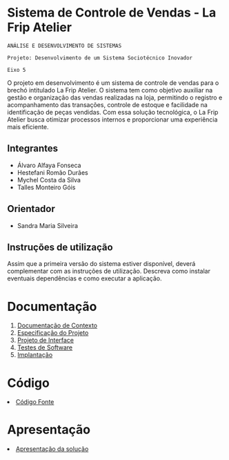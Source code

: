 # Sistema de Controle de Vendas - La Frip Atelier

`ANÁLISE E DESENVOLVIMENTO DE SISTEMAS`

`Projeto: Desenvolvimento de um Sistema Sociotécnico Inovador`

`Eixo 5`

O projeto em desenvolvimento é um sistema de controle de vendas para o brechó intitulado La Frip Atelier. O sistema tem como objetivo auxiliar na gestão e organização das vendas realizadas na loja, permitindo o registro e acompanhamento das transações, controle de estoque e facilidade na identificação de peças vendidas. Com essa solução tecnológica, o La Frip Atelier busca otimizar processos internos e proporcionar uma experiência mais eficiente.

## Integrantes

* Álvaro Alfaya Fonseca
* Hestefani Romão Durães
* Mychel Costa da Silva
* Talles Monteiro Góis

## Orientador

* Sandra Maria Silveira

## Instruções de utilização

Assim que a primeira versão do sistema estiver disponível, deverá complementar com as instruções de utilização. Descreva como instalar eventuais dependências e como executar a aplicação.

# Documentação

<ol>
<li><a href="documentos/01-Documentação de Contexto.md"> Documentação de Contexto</a></li>
<li><a href="documentos/02-Especificação do Projeto.md"> Especificação do Projeto</a></li>
<li><a href="documentos/03-Projeto de Interface.md"> Projeto de Interface</a></li>
<li><a href="documentos/04-Testes de Software.md"> Testes de Software</a></li>
<li><a href="documentos/05-Implantação.md"> Implantação</a></li>
</ol>

# Código

<li><a href="codigo-fonte/README.md"> Código Fonte</a></li>

# Apresentação

<li><a href="apresentacao/README.md"> Apresentação da solução</a></li>
